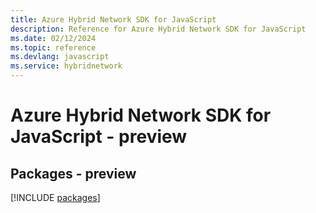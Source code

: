 ```yaml
---
title: Azure Hybrid Network SDK for JavaScript
description: Reference for Azure Hybrid Network SDK for JavaScript
ms.date: 02/12/2024
ms.topic: reference
ms.devlang: javascript
ms.service: hybridnetwork
---
```

# Azure Hybrid Network SDK for JavaScript - preview
## Packages - preview
[!INCLUDE [packages](hybrid-network-index.md)]